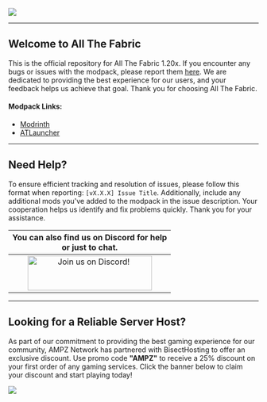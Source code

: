 ![](https://www.bisecthosting.com/images/CF/ATF5/BH_NU_HEADER.webp)

------

## Welcome to All The Fabric

This is the official repository for All The Fabric 1.20x. If you encounter any bugs or issues with the modpack, please report them [here](https://github.com/AMPZNetwork/All-The-Fabric-4/issues/new?assignees=LabsZero&labels=Bug&projects=&template=bug-report.md&title=%5BBUG%5D). We are dedicated to providing the best experience for our users, and your feedback helps us achieve that goal. Thank you for choosing All The Fabric. 
    
#### Modpack Links: 
+ [Modrinth](https://modrinth.com/modpack/all-the-fabric-5)
+ [ATLauncher](https://atlauncher.com/pack/AllTheFabric5)
  
------

## Need Help?

To ensure efficient tracking and resolution of issues, please follow this format when reporting: `[vX.X.X] Issue Title`. Additionally, include any additional mods you've added to the modpack in the issue description. Your cooperation helps us identify and fix problems quickly. Thank you for your assistance.

|You can also find us on Discord for help<br>or just to chat.|
|:------------:|
|<a href="https://discord.gg/enrpMDd"><img src="https://discord.com/assets/ff41b628a47ef3141164bfedb04fb220.png" alt="Join us on Discord!"  width="250" height="70"></a>|

------

## Looking for a Reliable Server Host?
As part of our commitment to providing the best gaming experience for our community, AMPZ Network has partnered with BisectHosting to offer an exclusive discount. Use promo code **"AMPZ"** to receive a 25% discount on your first order of any gaming services. Click the banner below to claim your discount and start playing today!

[![](https://www.bisecthosting.com/images/CF/ATF5/BH_NU_PROMO.webp)](https://bisecthosting.com/AMPZ?rgithub)

